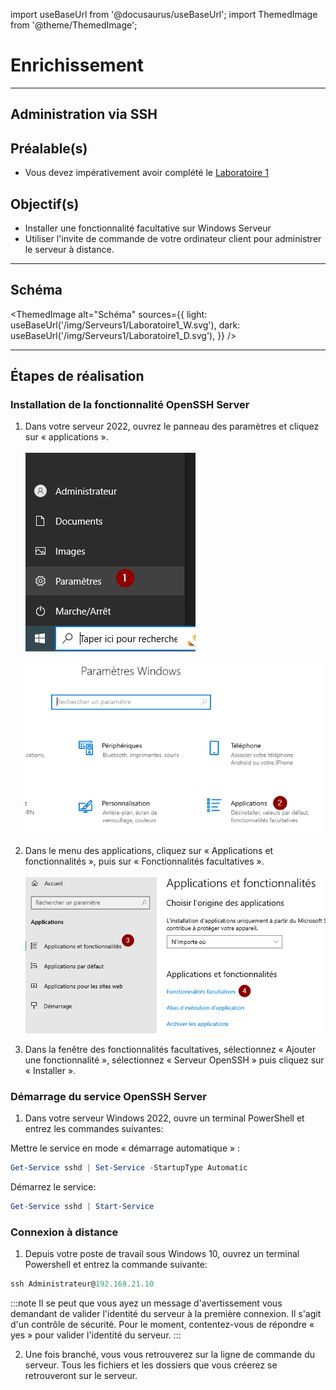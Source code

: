 import useBaseUrl from '@docusaurus/useBaseUrl';
import ThemedImage from '@theme/ThemedImage';


# Enrichissement
* * *
## Administration via SSH

## Préalable(s)
- Vous devez impérativement avoir complété le [Laboratoire 1](./01-Laboratoire1.md)

## Objectif(s)
- Installer une fonctionnalité facultative sur Windows Serveur
- Utiliser l'invite de commande de votre ordinateur client pour administrer le serveur à distance.
* * *
## Schéma

<ThemedImage
    alt="Schéma"
    sources={{
        light: useBaseUrl('/img/Serveurs1/Laboratoire1_W.svg'),
        dark: useBaseUrl('/img/Serveurs1/Laboratoire1_D.svg'),
    }}
/>
* * *

## Étapes de réalisation

### Installation de la fonctionnalité OpenSSH Server

1. Dans votre serveur 2022, ouvrez le panneau des paramètres et cliquez sur « applications ».<br/><br/>
![Paramètres](../Assets/01/parametres.png)<br/><br/>
![Applications](../Assets/01/parametres_app.png)

2. Dans le menu des applications, cliquez sur « Applications et fonctionnalités », puis sur « Fonctionnalités facultatives ».<br/><br/>
![Fonctionnalités facultatives](../Assets/01/fonction_facultatives.png)

3. Dans la fenêtre des fonctionnalités facultatives, sélectionnez « Ajouter une fonctionnalité », sélectionnez « Serveur OpenSSH » puis cliquez sur « Installer ».

### Démarrage du service OpenSSH Server

1. Dans votre serveur Windows 2022, ouvre un terminal PowerShell et entrez les commandes suivantes:

Mettre le service en mode « démarrage automatique » :

```Powershell
Get-Service sshd | Set-Service -StartupType Automatic
```

Démarrez le service:

```Powershell
Get-Service sshd | Start-Service
```

### Connexion à distance

1. Depuis votre poste de travail sous Windows 10, ouvrez un terminal Powershell et entrez la commande suivante:

```Powershell
ssh Administrateur@192.168.21.10
```

:::note
Il se peut que vous ayez un message d'avertissement vous demandant de valider l'identité du serveur à la première connexion. Il s'agit d'un contrôle de sécurité. Pour le moment, contentez-vous de répondre « yes » pour valider l'identité du serveur.
:::

2. Une fois branché, vous vous retrouverez sur la ligne de commande du serveur. Tous les fichiers et les dossiers que vous créerez se retrouveront sur le serveur.